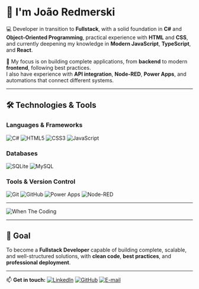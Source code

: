 # 👋 I'm João Redmerski  

💻 Developer in transition to **Fullstack**, with a solid foundation in **C#** and **Object-Oriented Programming**, practical experience with **HTML** and **CSS**, and currently deepening my knowledge in **Modern JavaScript**, **TypeScript**, and **React**.  

🚀 My focus is on building complete applications, from **backend** to modern **frontend**, following best practices.  
I also have experience with **API integration**, **Node-RED**, **Power Apps**, and automations that connect different systems.  

---

## 🛠️ Technologies & Tools

### **Languages & Frameworks**
![C#](https://img.shields.io/badge/C%23-239120?style=for-the-badge&logo=c-sharp&logoColor=white)
![HTML5](https://img.shields.io/badge/HTML5-E34F26?style=for-the-badge&logo=html5&logoColor=white)
![CSS3](https://img.shields.io/badge/CSS3-1572B6?style=for-the-badge&logo=css3&logoColor=white)
![JavaScript](https://img.shields.io/badge/JavaScript-F7DF1E?style=for-the-badge&logo=javascript&logoColor=black)

### **Databases**
![SQLite](https://img.shields.io/badge/SQLite-003B57?style=for-the-badge&logo=sqlite&logoColor=white)
![MySQL](https://img.shields.io/badge/MySQL-005C84?style=for-the-badge&logo=mysql&logoColor=white)

### **Tools & Version Control**
![Git](https://img.shields.io/badge/Git-F05032?style=for-the-badge&logo=git&logoColor=white)
![GitHub](https://img.shields.io/badge/GitHub-181717?style=for-the-badge&logo=github&logoColor=white)
![Power Apps](https://img.shields.io/badge/Power%20Apps-742774?style=for-the-badge&logo=powerapps&logoColor=white)
![Node-RED](https://img.shields.io/badge/Node--RED-8F0000?style=for-the-badge&logo=nodered&logoColor=white)

---
![When The Coding](https://tenor.com/pt-BR/view/when-the-coding-when-the-coding-when-the-coding-is-when-the-meme-gif-21749595)

---

## 🎯 Goal
To become a **Fullstack Developer** capable of building complete, scalable, and well-structured solutions, with **clean code**, **best practices**, and **professional deployment**.

---

📫 **Get in touch:**
[![LinkedIn](https://img.shields.io/badge/LinkedIn-0A66C2?style=for-the-badge&logo=linkedin&logoColor=white)](https://www.linkedin.com/in/joão-redmerski)
[![GitHub](https://img.shields.io/badge/GitHub-181717?style=for-the-badge&logo=github&logoColor=white)](https://github.com/jvredmerski)
[![E-mail](https://img.shields.io/badge/Email-8B0000?style=for-the-badge&logo=gmail&logoColor=white)](mailto:jv.redmerski@gmail.com)
